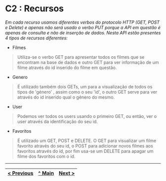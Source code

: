 # C2 : Recursos

_Em cada recurso usamos diferentes verbos do protocolo HTTP (GET, POST e Delete) e apenas não será usado o verbo PUT porque a API em questão é apenas de consulta e não de inserção de dados._
_Nesta API estão presentes 4 tipos de recursos diferentes:_
* Filmes
> Utiliza-se o verbo GET para apresentar todos os filmes que se encontram na base de dados e outro GET para ver informação de um filme através do id inserido do filme em questão. 

* Genero
> É utilizado também dois GETs, um para a visualização de todos os tipos de 'género' , assim como o seu 'id', o outro GET serve para ver através do id inserido qual o gênero do mesmo.

* User
> Podemos ver todos os users usando o primeiro GET, ou então, ver o user através da identificação do seu id.

* Favoritos
> É utilizado um GET, POST e DELETE. O GET para visualizar um filme favorito através do seu id, o POST para adicionar novos filmes aos favoritos através do id, por fim usa-se um DELETE para apagar um filme dos favoritos com o id.


---
[< Previous](c1.md) | [^ Main](../../../) | [Next >](c3.md)
:--- | :---: | ---: 
